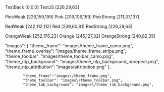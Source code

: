TextBack [0,0,0]
TextJS [226,29,63]

PinkWeak [226,159,199]
Pink [209,106,169]
PinkStrong [211,37,137]

RedWeak [242,112,112]
Red [239,60,81]
RedStrong [226,29,63]

OrangeWeak [252,176,23]
Orange [245,127,32]
OrangeStrong [240,82,35]

"images": {
    "theme_frame": "images/theme_frame_camo.png",
    "theme_frame_overlay": "images/theme_frame_stripe.png",
    "theme_toolbar": "images/theme_toolbar_camo.png",
    "theme_ntp_background": "images/theme_ntp_background_norepeat.png",
    "theme_ntp_attribution": "images/attribution.png"
},


            "theme_frame":"images\/theme_frame.png",
            "theme_toolbar": "images\/theme_toolbar.png",
            "theme_tab_background": "images\/theme_tab_background.png",
